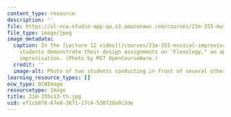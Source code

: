 ```yaml
---
content_type: resource
description: ''
file: https://ol-ocw-studio-app-qa.s3.amazonaws.com/courses/21m-355-musical-improvisation-spring-2013/ef1cb87867e8367117c4530720a9c3de_21M-355s13-th.jpg
file_type: image/jpeg
image_metadata:
  caption: In the [Lecture 12 video](/courses/21m-355-musical-improvisation-spring-2013/resources/lecture-12),
    students demonstrate their design assignments on "Flexology," an approach to conducted
    improvisation. (Photo by MIT OpenCourseWare.)
  credit: ''
  image-alt: Photo of two students conducting in front of several other student instrumentalists.
learning_resource_types: []
ocw_type: OCWImage
resourcetype: Image
title: 21m-355s13-th.jpg
uid: ef1cb878-67e8-3671-17c4-530720a9c3de
---
```

